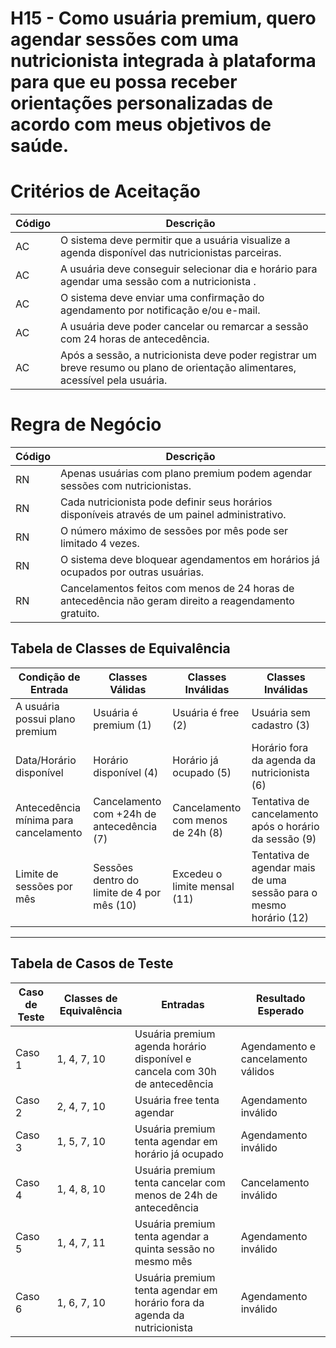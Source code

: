 # H15 - Como usuária premium, quero agendar sessões com uma nutricionista integrada à plataforma para que eu possa receber orientações personalizadas de acordo com meus objetivos de saúde.
# Critérios de Aceitação
| Código | Descrição |
|------- |---------- |
| AC | O sistema deve permitir que a usuária visualize a agenda disponível das nutricionistas parceiras. |
| AC | A usuária deve conseguir selecionar dia e horário para agendar uma sessão com a nutricionista . |
| AC | O sistema deve enviar uma confirmação do agendamento por notificação e/ou e-mail. |
| AC | A usuária deve poder cancelar ou remarcar a sessão com 24 horas de antecedência. |
| AC | Após a sessão, a nutricionista deve poder registrar um breve resumo ou plano de orientação alimentares, acessível pela usuária. |

# Regra de Negócio 
| Código | Descrição |
|------- |---------- |
| RN | Apenas usuárias com plano premium podem agendar sessões com nutricionistas. |
| RN | Cada nutricionista pode definir seus horários disponíveis através de um painel administrativo. |
| RN | O número máximo de sessões por mês pode ser limitado 4 vezes. |
| RN | O sistema deve bloquear agendamentos em horários já ocupados por outras usuárias. |
| RN | Cancelamentos feitos com menos de 24 horas de antecedência não geram direito a reagendamento gratuito. |

##  Tabela de Classes de Equivalência 

| Condição de Entrada | Classes Válidas | Classes Inválidas | Classes Inválidas |
|---------------------|-----------------|-------------------|-------------------|
| A usuária possui plano premium | Usuária é premium (1) | Usuária é free (2) | Usuária sem cadastro (3) |
| Data/Horário disponível | Horário disponível (4) | Horário já ocupado (5) | Horário fora da agenda da nutricionista (6) |
| Antecedência mínima para cancelamento | Cancelamento com +24h de antecedência (7) | Cancelamento com menos de 24h (8) | Tentativa de cancelamento após o horário da sessão (9) |
| Limite de sessões por mês | Sessões dentro do limite de 4 por mês (10) | Excedeu o limite mensal (11) | Tentativa de agendar mais de uma sessão para o mesmo horário (12) |

---

##  Tabela de Casos de Teste 

| Caso de Teste | Classes de Equivalência | Entradas | Resultado Esperado |
|---------------|-------------------------|--------- |-------------------|
| Caso 1 | 1, 4, 7, 10 | Usuária premium agenda horário disponível e cancela com 30h de antecedência | Agendamento e cancelamento válidos |
| Caso 2 | 2, 4, 7, 10 | Usuária free tenta agendar | Agendamento inválido |
| Caso 3 | 1, 5, 7, 10 | Usuária premium tenta agendar em horário já ocupado | Agendamento inválido |
| Caso 4 | 1, 4, 8, 10 | Usuária premium tenta cancelar com menos de 24h de antecedência | Cancelamento inválido |
| Caso 5 | 1, 4, 7, 11 | Usuária premium tenta agendar a quinta sessão no mesmo mês | Agendamento inválido |
| Caso 6 | 1, 6, 7, 10 | Usuária premium tenta agendar em horário fora da agenda da nutricionista | Agendamento inválido |
